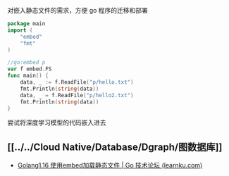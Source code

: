 对嵌入静态文件的需求，方便 go 程序的迁移和部署

```go
package main
import (
    "embed"
    "fmt"
)

//go:embed p
var f embed.FS
func main() {
    data, _ := f.ReadFile("p/hello.txt")
    fmt.Println(string(data))
    data, _ = f.ReadFile("p/hello2.txt")
    fmt.Println(string(data))
}
```

尝试将深度学习模型的代码嵌入进去

## [[../../Cloud Native/Database/Dgraph/图数据库]]

- [Golang1.16 使用embed加载静态文件 | Go 技术论坛 (learnku.com)](https://learnku.com/articles/60054)

